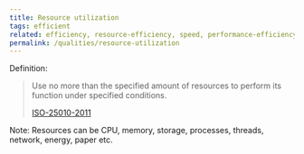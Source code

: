 ```yaml
---
title: Resource utilization
tags: efficient
related: efficiency, resource-efficiency, speed, performance-efficiency, time-behaviour
permalink: /qualities/resource-utilization
---
```


Definition: 

>Use no more than the specified amount of resources to perform its function under specified conditions.
>
>[ISO-25010-2011](/references/#iso-25050-2011)


Note: Resources can be CPU, memory, storage, processes, threads, network, energy, paper etc. 
